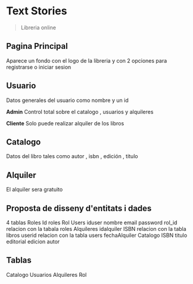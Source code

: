 # Text Stories
> Libreria online 

## Pagina Principal

Aparece un fondo con el logo de la libreria y con 2 opciones para registrarse o iniciar sesion
## Usuario

Datos generales del usuario como nombre y un id

**Admin** Control total sobre el catalogo , usuarios y alquileres

**Cliente** Solo puede realizar alquiler de los libros 
## Catalogo
Datos del libro tales como autor , isbn , edición , titulo
## Alquiler 
El alquiler sera gratuito 
## Proposta de disseny d'entitats i dades
4 tablas 
Roles
  Id roles
  Rol
Users
  iduser
  nombre
  email
  password
  rol_id relacion con la tabala roles
Alquileres
  idalquiler
  ISBN  relacion con la tabla libros
  userid relacion con la tabla users
  fechaAlquiler
Catalogo
  ISBN
  titulo
  editorial
  edicion
  autor

## Tablas
Catalogo
Usuarios
Alquileres
Rol

